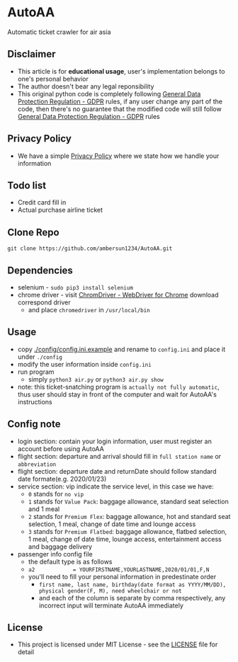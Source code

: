 # AutoAA
Automatic ticket crawler for air asia

## Disclaimer
+ This article is for **educational usage**, user's implementation belongs to one's personal behavior
+ The author doesn't bear any legal reponsibility
+ This original python code is completely following [General Data Protection Regulation - GDPR](https://gdpr-info.eu/) rules, if any user change any part of the code, then there's no guarantee that the modified code will still follow [General Data Protection Regulation - GDPR](https://gdpr-info.eu/) rules

## Privacy Policy
+ We have a simple [Privacy Policy](./policy.md) where we state how we handle your information

## Todo list
+ Credit card fill in
+ Actual purchase airline ticket

## Clone Repo
```=1
git clone https://github.com/ambersun1234/AutoAA.git
```

## Dependencies
+ selenium - `sudo pip3 install selenium`
+ chrome driver - visit [ChromDriver - WebDriver for Chrome](https://sites.google.com/a/chromium.org/chromedriver/downloads) download correspond driver
    + and place `chromedriver` in `/usr/local/bin`

## Usage
+ copy [./config/config.ini.example](./config/config.ini.example) and rename to `config.ini` and place it under `./config`
+ modify the user information inside `config.ini`
+ run program
    + simply `python3 air.py` or `python3 air.py show`
+ note: this ticket-snatching program is `actually not fully automatic`, thus user should stay in front of the computer and wait for AutoAA's instructions

## Config note
+ login section: contain your login information, user must register an account before using AutoAA
+ flight section: departure and arrival should fill in `full station name` or `abbreviation`
+ flight section: departure date and returnDate should follow standard date formate(e.g. 2020/01/23)
+ service section: vip indicate the service level, in this case we have:
    + `0` stands for `no vip`
    + `1` stands for `Value Pack`: baggage allowance, standard seat selection and 1 meal
    + `2` stands for `Premium Flex`: baggage allowance, hot and standard seat selection, 1 meal, change of date time and lounge access
    + `3` stands for `Premium Flatbed`: baggage allowance, flatbed selection, 1 meal, change of date time, lounge access, entertainment access and baggage delivery
+ passenger info config file
    + the default type is as follows
    + `a2            = YOURFIRSTNAME,YOURLASTNAME,2020/01/01,F,N`
    + you'll need to fill your personal information in predestinate order
        + `first name, last name, birthday(date format as YYYY/MM/DD), physical gender(F, M), need wheelchair or not`
        + and each of the column is separate by comma respectively, any incorrect input will terminate AutoAA immediately

## License
+ This project is licensed under MIT License - see the [LICENSE](https://github.com/ambersun1234/AutoAA/blob/master/LICENSE) file for detail
